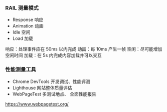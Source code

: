 


### RAIL 测量模式


* Response 响应
* Animation 动画
* Idle 空闲
* Load 加载


响应：处理事件应在 50ms 以内完成
动画：每 10ms 产生一帧
空闲：尽可能增加空闲时间
加载：在 5s 内完成内容加载并可以交互

### 性能测量工具

* Chrome DevTools 开发调试、性能评测
* Lighthouse 网站整体质量评估
* WebPageTest 多测试地点、 全面性能报告

https://www.webpagetest.org/